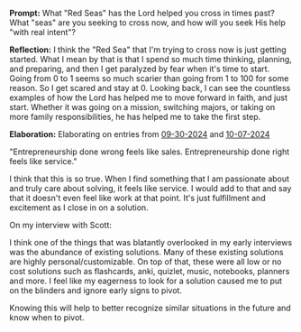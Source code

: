 **Prompt:** What "Red Seas" has the Lord helped you cross in times past? What "seas" are you seeking to cross now, and how will you seek His help "with real intent"?

**Reflection:** I think the "Red Sea" that I'm trying to cross now is just getting started. What I mean by that is that I spend so much time thinking, planning, and preparing, and then I get paralyzed by fear when it's time to start. Going from 0 to 1 seems so much scarier than going from 1 to 100 for some reason. So I get scared and stay at 0. Looking back, I can see the countless examples of how the Lord has helped me to move forward in faith, and just start. Whether it was going on a mission, switching majors, or taking on more family responsibilities, he has helped me to take the first step. 

**Elaboration:** Elaborating on entries from [09-30-2024](09-30-2024.md) and [10-07-2024](10-07-2024.md) 

"Entrepreneurship done wrong feels like sales. Entrepreneurship done right feels like service."

I think that this is so true. When I find something that I am  passionate about and truly care about solving, it feels like service. I would add to that and say that it doesn't even feel like work at that point. It's just fulfillment and excitement as I close in on a solution. 

On my interview with Scott:

I think one of the things that was blatantly overlooked in my early interviews was the abundance of existing solutions. Many of these existing solutions are highly personal/customizable. On top of that, these were all low or no cost solutions such as flashcards, anki, quizlet, music, notebooks, planners and more. I feel like my eagerness to look for a solution caused me to put on the blinders and ignore early signs to pivot. 

Knowing this will help to better recognize similar situations in the future and know when to pivot. 
